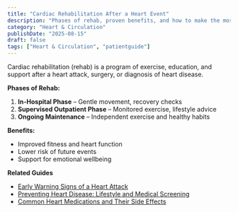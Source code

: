 ```yaml
---
title: "Cardiac Rehabilitation After a Heart Event"
description: "Phases of rehab, proven benefits, and how to make the most of your program."
category: "Heart & Circulation"
publishDate: "2025-08-15"
draft: false
tags: ["Heart & Circulation", "patientguide"]
---
```


Cardiac rehabilitation (rehab) is a program of exercise, education, and support after a heart attack, surgery, or diagnosis of heart disease.

**Phases of Rehab:**
1. **In-Hospital Phase** – Gentle movement, recovery checks
2. **Supervised Outpatient Phase** – Monitored exercise, lifestyle advice
3. **Ongoing Maintenance** – Independent exercise and healthy habits

**Benefits:**
- Improved fitness and heart function
- Lower risk of future events
- Support for emotional wellbeing

**Related Guides**
- [Early Warning Signs of a Heart Attack](#)
- [Preventing Heart Disease: Lifestyle and Medical Screening](#)
- [Common Heart Medications and Their Side Effects](#)
